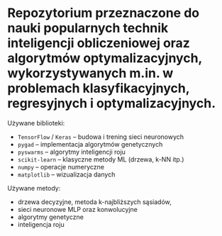 # Repozytorium przeznaczone do nauki popularnych technik inteligencji obliczeniowej oraz algorytmów optymalizacyjnych, wykorzystywanych m.in. w problemach klasyfikacyjnych, regresyjnych i optymalizacyjnych.

Używane biblioteki:
- `TensorFlow` / `Keras` – budowa i trening sieci neuronowych
- `pygad` – implementacja algorytmów genetycznych
- `pyswarms` – algorytmy inteligencji roju
- `scikit-learn` – klasyczne metody ML (drzewa, k-NN itp.)
- `numpy` – operacje numeryczne
- `matplotlib` – wizualizacja danych

Używane metody:
- drzewa decyzyjne, metoda k-najbliższych sąsiadów,
- sieci neuronowe MLP oraz konwolucyjne
- algorytmy genetyczne
- inteligencja roju
